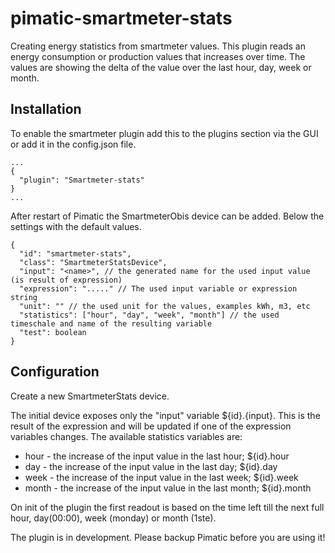 pimatic-smartmeter-stats
===================

Creating energy statistics from smartmeter values. This plugin reads an energy consumption or production values that increases over time. The values are showing the delta of the value over the last hour, day, week or month.

Installation
------------
To enable the smartmeter plugin add this to the plugins section via the GUI or add it in the config.json file.

```
...
{
  "plugin": "Smartmeter-stats"
}
...
```

After restart of Pimatic the SmartmeterObis device can be added. Below the settings with the default values.

```
{
  "id": "smartmeter-stats",
  "class": "SmartmeterStatsDevice",
  "input": "<name>", // the generated name for the used input value (is result of expression)
  "expression": "....." // The used input variable or expression string
  "unit": "" // the used unit for the values, examples kWh, m3, etc
  "statistics": ["hour", "day", "week", "month"] // the used timeschale and name of the resulting variable
  "test": boolean 
}
```

Configuration
-------------

Create a new SmartmeterStats device.

The initial device exposes only the "input" variable ${id}.{input}. This is the result of the expression and will be updated if one of the expression variables changes. 
The available statistics variables are:
- hour - the increase of the input value in the last hour; ${id}.hour
- day - the increase of the input value in the last day; ${id}.day
- week - the increase of the input value in the last week; ${id}.week
- month - the increase of the input value in the last month; ${id}.month

On init of the plugin the first readout is based on the time left till the next full hour, day(00:00), week (monday) or month (1ste).

The plugin is in development. Please backup Pimatic before you are using it!